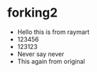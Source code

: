 # forking2
* Hello this is from raymart
* 123456
* 123123
* Never say never
* This again from original
